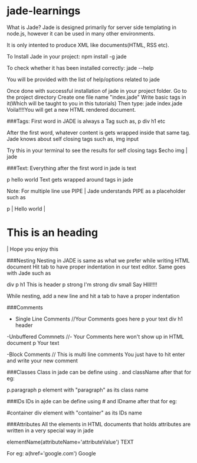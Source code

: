 # jade-learnings

What is Jade?
Jade is designed primarily for server side templating in node.js, however it can be used in many other environments.

It is only intented to produce XML like documents(HTML, RSS etc).

To Install Jade in your project:
npm install -g jade

To check whether it has been installed correctly:
jade --help

You will be provided with the list of help/options related to jade

Once done with successful installation of jade in your project folder.
Go to the project directory
Create one file name "index.jade"
Write basic tags in it(Which will be taught to you in this tutorials)
Then type: jade index.jade
Voila!!!!You will get a new HTML rendered document.

###Tags:
First word in JADE is always a Tag such as,
p
div
h1 etc

After the first word, whatever content is gets wrapped inside that same tag.
Jade knows about self closing tags such as,
img
input

Try this in your terminal to see the results for self closing tags
$echo img | jade

###Text:
Everything after the first word in jade is text

p hello world
Text gets wrapped around tags in jade

Note: For multiple line use PIPE |
Jade understands PIPE as a placeholder such as

p
	| Hello world
	| <h1>This is an heading</h1>
	| Hope you enjoy this

###Nesting
Nesting in JADE is same as what we prefer while writing HTML document
Hit tab to have proper indentation in our text editor. Same goes with Jade such as

div
	p
		h1 This is header
	p
		strong I'm strong
	div
		small Say HIII!!!!

While nesting, add a new line and hit a tab to have a proper indentation

###Comments
- Single Line Comments
	//Your Comments goes here
	p your text
	div
		h1 header

-Unbuffered Commnets
	//- Your Comments here won't show up in HTML document
	p Your text

-Block Comments
	// This is multi line comments
		You just have to hit enter
		and write your new comment

###Classes
Class in jade can be define using . and className after that for eg:

p.paragraph
p element with "paragraph" as its class name

###IDs
IDs in ajde can be define using # and IDname after that for eg:

#container
div element with "container" as its IDs name

###Attributes
All the elements in HTML documents that holds attributes are written in a very 
special way in jade

elementName(attributeName='attributeValue') TEXT
 
For eg:
a(href='google.com') Google



































